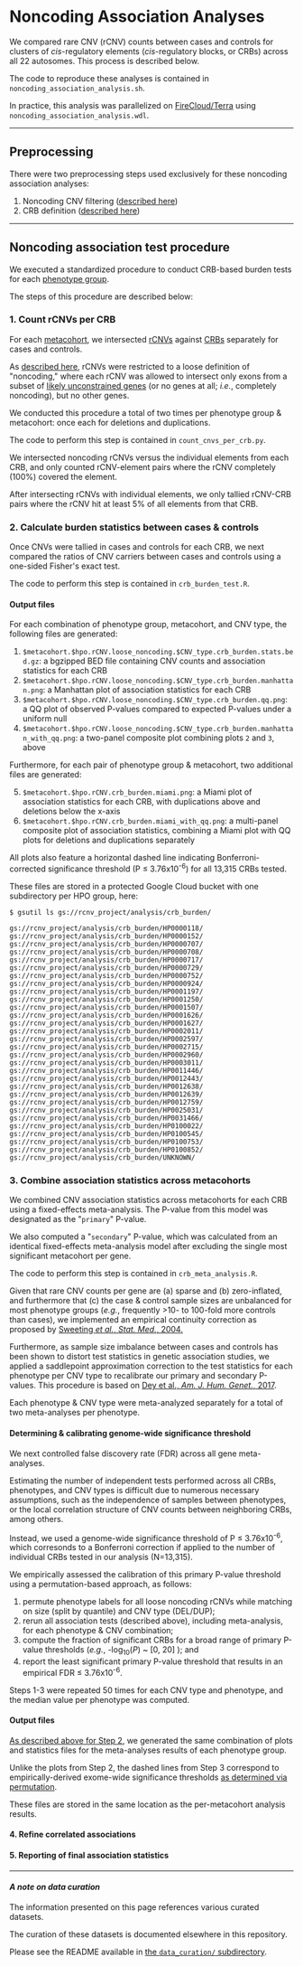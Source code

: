 # Noncoding Association Analyses  

We compared rare CNV (rCNV) counts between cases and controls for clusters of _cis_-regulatory elements (_cis_-regulatory blocks, or CRBs) across all 22 autosomes. This process is described below.  

The code to reproduce these analyses is contained in `noncoding_association_analysis.sh`.  

In practice, this analysis was parallelized on [FireCloud/Terra](https://terra.bio) using `noncoding_association_analysis.wdl`.  

---  

## Preprocessing  

There were two preprocessing steps used exclusively for these noncoding association analyses:

1. Noncoding CNV filtering ([described here](https://github.com/talkowski-lab/rCNV2/tree/master/data_curation/CNV#noncoding-subsets))  
2. CRB definition ([described here](https://github.com/talkowski-lab/rCNV2/tree/master/data_curation/genome_annotations))  

---  

## Noncoding association test procedure  

We executed a standardized procedure to conduct CRB-based burden tests for each [phenotype group](https://github.com/talkowski-lab/rCNV2/tree/master/data_curation/phenotype/).  

The steps of this procedure are described below:  

### 1. Count rCNVs per CRB  

For each [metacohort](https://github.com/talkowski-lab/rCNV2/tree/master/data_curation/phenotype/), we intersected [rCNVs](https://github.com/talkowski-lab/rCNV2/tree/master/data_curation/CNV#curation-steps-rare-cnvs) against [CRBs](https://github.com/talkowski-lab/rCNV2/tree/master/data_curation/genome_annotations) separately for cases and controls.  

As [described here](https://github.com/talkowski-lab/rCNV2/tree/master/data_curation/CNV#noncoding-subsets), rCNVs were restricted to a loose definition of "noncoding," where each rCNV was allowed to intersect only exons from a subset of [likely unconstrained genes](https://github.com/talkowski-lab/rCNV2/tree/master/data_curation/gene#gene-set-definitions) (or no genes at all; _i.e._, completely noncoding), but no other genes.  

We conducted this procedure a total of two times per phenotype group & metacohort: once each for deletions and duplications.  

The code to perform this step is contained in `count_cnvs_per_crb.py`.  

We intersected noncoding rCNVs versus the individual elements from each CRB, and only counted rCNV-element pairs where the rCNV completely (100%) covered the element.  

After intersecting rCNVs with individual elements, we only tallied rCNV-CRB pairs where the rCNV hit at least 5% of all elements from that CRB.  

### 2. Calculate burden statistics between cases & controls  

Once CNVs were tallied in cases and controls for each CRB, we next compared the ratios of CNV carriers between cases and controls using a one-sided Fisher's exact test.  

The code to perform this step is contained in `crb_burden_test.R`.  

#### Output files  

For each combination of phenotype group, metacohort, and CNV type, the following files are generated:  

1. `$metacohort.$hpo.rCNV.loose_noncoding.$CNV_type.crb_burden.stats.bed.gz`: a bgzipped BED file containing CNV counts and association statistics for each CRB  
2. `$metacohort.$hpo.rCNV.loose_noncoding.$CNV_type.crb_burden.manhattan.png`: a Manhattan plot of association statistics for each CRB
3. `$metacohort.$hpo.rCNV.loose_noncoding.$CNV_type.crb_burden.qq.png`: a QQ plot of observed P-values compared to expected P-values under a uniform null  
4. `$metacohort.$hpo.rCNV.loose_noncoding.$CNV_type.crb_burden.manhattan_with_qq.png`: a two-panel composite plot combining plots `2` and `3`, above  

Furthermore, for each pair of phenotype group & metacohort, two additional files are generated:  

5. `$metacohort.$hpo.rCNV.crb_burden.miami.png`: a Miami plot of association statistics for each CRB, with duplications above and deletions below the x-axis  
6. `$metacohort.$hpo.rCNV.crb_burden.miami_with_qq.png`: a multi-panel composite plot of association statistics, combining a Miami plot with QQ plots for deletions and duplications separately  

All plots also feature a horizontal dashed line indicating Bonferroni-corrected significance threshold (P ≤ 3.76x10<sup>-6</sup>) for all 13,315 CRBs tested.  

These files are stored in a protected Google Cloud bucket with one subdirectory per HPO group, here:  
```
$ gsutil ls gs://rcnv_project/analysis/crb_burden/

gs://rcnv_project/analysis/crb_burden/HP0000118/
gs://rcnv_project/analysis/crb_burden/HP0000152/
gs://rcnv_project/analysis/crb_burden/HP0000707/
gs://rcnv_project/analysis/crb_burden/HP0000708/
gs://rcnv_project/analysis/crb_burden/HP0000717/
gs://rcnv_project/analysis/crb_burden/HP0000729/
gs://rcnv_project/analysis/crb_burden/HP0000752/
gs://rcnv_project/analysis/crb_burden/HP0000924/
gs://rcnv_project/analysis/crb_burden/HP0001197/
gs://rcnv_project/analysis/crb_burden/HP0001250/
gs://rcnv_project/analysis/crb_burden/HP0001507/
gs://rcnv_project/analysis/crb_burden/HP0001626/
gs://rcnv_project/analysis/crb_burden/HP0001627/
gs://rcnv_project/analysis/crb_burden/HP0002011/
gs://rcnv_project/analysis/crb_burden/HP0002597/
gs://rcnv_project/analysis/crb_burden/HP0002715/
gs://rcnv_project/analysis/crb_burden/HP0002960/
gs://rcnv_project/analysis/crb_burden/HP0003011/
gs://rcnv_project/analysis/crb_burden/HP0011446/
gs://rcnv_project/analysis/crb_burden/HP0012443/
gs://rcnv_project/analysis/crb_burden/HP0012638/
gs://rcnv_project/analysis/crb_burden/HP0012639/
gs://rcnv_project/analysis/crb_burden/HP0012759/
gs://rcnv_project/analysis/crb_burden/HP0025031/
gs://rcnv_project/analysis/crb_burden/HP0031466/
gs://rcnv_project/analysis/crb_burden/HP0100022/
gs://rcnv_project/analysis/crb_burden/HP0100545/
gs://rcnv_project/analysis/crb_burden/HP0100753/
gs://rcnv_project/analysis/crb_burden/HP0100852/
gs://rcnv_project/analysis/crb_burden/UNKNOWN/
```

### 3. Combine association statistics across metacohorts  

We combined CNV association statistics across metacohorts for each CRB using a fixed-effects meta-analysis. The P-value from this model was designated as the "`primary`" P-value.  

We also computed a "`secondary`" P-value, which was calculated from an identical fixed-effects meta-analysis model after excluding the single most significant metacohort per gene.  

The code to perform this step is contained in `crb_meta_analysis.R`.  

Given that rare CNV counts per gene are (a) sparse and (b) zero-inflated, and furthermore that (c) the case & control sample sizes are unbalanced for most phenotype groups (_e.g._, frequently >10- to 100-fold more controls than cases), we implemented an empirical continuity correction as proposed by [Sweeting _et al._, _Stat. Med._, 2004.](https://onlinelibrary.wiley.com/doi/10.1002/sim.1761)  

Furthermore, as sample size imbalance between cases and controls has been shown to distort test statistics in genetic association studies, we applied a saddlepoint approximation correction to the test statistics for each phenotype per CNV type to recalibrate our primary and secondary P-values. This procedure is based on [Dey et al., _Am. J. Hum. Genet._, 2017](https://www.ncbi.nlm.nih.gov/pmc/articles/PMC5501775/).  

Each phenotype & CNV type were meta-analyzed separately for a total of two meta-analyses per phenotype.  

#### Determining & calibrating genome-wide significance threshold  

We next controlled false discovery rate (FDR) across all gene meta-analyses.  

Estimating the number of independent tests performed across all CRBs, phenotypes, and CNV types is difficult due to numerous necessary assumptions, such as the independence of samples between phenotypes, or the local correlation structure of CNV counts between neighboring CRBs, among others.    

Instead, we used a genome-wide significance threshold of P ≤ 3.76x10<sup>-6</sup>, which corresonds to a Bonferroni correction if applied to the number of individual CRBs tested in our analysis (N=13,315).  

We empirically assessed the calibration of this primary P-value threshold using a permutation-based approach, as follows:  

1. permute phenotype labels for all loose noncoding rCNVs while matching on size (split by quantile) and CNV type (DEL/DUP);  
2. rerun all association tests (described above), including meta-analysis, for each phenotype & CNV combination;   
3. compute the fraction of significant CRBs for a broad range of primary P-value thresholds (_e.g._, -log<sub>10</sub>(_P_) ~ [0, 20] ); and
4. report the least significant primary P-value threshold that results in an empirical FDR ≤ 3.76x10<sup>-6</sup>.  

Steps 1-3 were repeated 50 times for each CNV type and phenotype, and the median value per phenotype was computed.

#### Output files  

[As described above for Step 2](https://github.com/talkowski-lab/rCNV2/tree/master/analysis/noncoding#output-files), we generated the same combination of plots and statistics files for the meta-analyses results of each phenotype group.  

Unlike the plots from Step 2, the dashed lines from Step 3 correspond to empirically-derived exome-wide significance thresholds [as determined via permutation](https://github.com/talkowski-lab/rCNV2/tree/master/analysis/noncoding#determining-and-calibrating-genome-wide-significance-threshold).  

These files are stored in the same location as the per-metacohort analysis results.  

#### 4. Refine correlated associations  

#### 5. Reporting of final association statistics  

---  

#### _A note on data curation_  

The information presented on this page references various curated datasets.  

The curation of these datasets is documented elsewhere in this repository.  

Please see the README available in [the `data_curation/` subdirectory](https://github.com/talkowski-lab/rCNV2/tree/master/data_curation/).  
